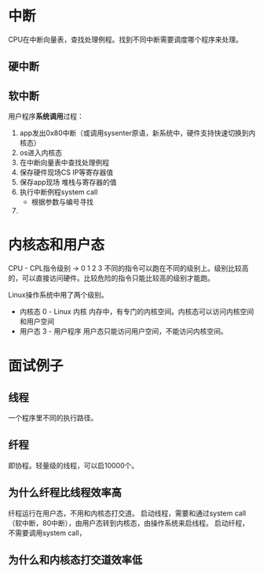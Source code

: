 # 中断
CPU在中断向量表，查找处理例程。找到不同中断需要调度哪个程序来处理。

## 硬中断

## 软中断
用户程序**系统调用**过程：
1. app发出0x80中断（或调用sysenter原语，新系统中，硬件支持快速切换到内核态）
2. os进入内核态
3. 在中断向量表中查找处理例程
4. 保存硬件现场CS IP等寄存器值
5. 保存app现场 堆栈与寄存器的值
6. 执行中断例程system call
   - 根据参数与编号寻找
8. 


# 内核态和用户态
CPU - CPL指令级别 -> 0 1 2 3
不同的指令可以跑在不同的级别上。级别比较高的，可以直接访问硬件。比较危险的指令只能比较高的级别才能跑。

Linux操作系统中用了两个级别。
- 内核态 0 - Linux 内核
内存中，有专门的内核空间。内核态可以访问内核空间和用户空间
- 用户态 3 - 用户程序
用户态只能访问用户空间，不能访问内核空间。

# 面试例子
## 线程
一个程序里不同的执行路径。
## 纤程
即协程。轻量级的线程，可以启10000个。
## 为什么纤程比线程效率高
纤程运行在用户态，不用和内核态打交道。
启动线程，需要和通过system call（软中断，80中断），由用户态转到内核态，由操作系统来启线程。
启动纤程，不需要调用system call，
## 为什么和内核态打交道效率低


<!--stackedit_data:
eyJoaXN0b3J5IjpbMTIyNTc0NzQxMCwtMTcxNDExNzI3Ml19
-->